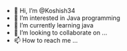 - 👋 Hi, I’m @Koshish34
- 👀 I’m interested in Java programming
- 🌱 I’m currently learning java
- 💞️ I’m looking to collaborate on ...
- 📫 How to reach me ...

<!---
Koshish34/Koshish34 is a ✨ special ✨ repository because its `README.md` (this file) appears on your GitHub profile.
You can click the Preview link to take a look at your changes.
--->

